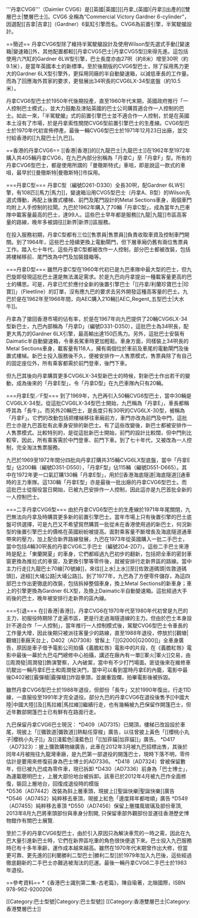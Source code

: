 '''丹拿CVG6'''（Daimler CVG6）是[[英國|英國]][[丹拿_(英國)|丹拿]]出產的[[雙層巴士|雙層巴士]]。CVG6 全稱為“Commercial Victory Gardner 6-cylinder”，因選配[[吉拿|吉拿]]（Gardner）6氣缸引擎而名。CVG6為前置引擎，半駕駛艙設計。

==簡述==
丹拿CVG6型除了維持半駕駛艙設計及使用Wilson型先選式手動[[變速箱|變速箱]]外，其他配置都較[[丹拿CVG5巴士|丹拿CVG5型]]來得先進。這包括使用六汽缸的Gardner 6LW型引擎，巴士長度亦由27呎（約8米）增至30呎（約9.1米），是當年英國本土的新標準。至於後期版的CVG6型巴士，除了採用馬力更大的Gardner 6LX型引擎外，更採用同廠的半自動變速箱，以減低車長的工作量。而為了回應海外買家的要求，更發展出34呎長的CVG6LX-34型底盤（約10.5米）。

丹拿CVG6型巴士於1950年代後期投產，直至1960年代末期，英國政府推行「一人控制巴士模式」，並大力鼓勵及津貼英國的巴士公司購買適合作一人控制的巴士。如此一來，「半駕駛艙」式的前置引擎巴士並不適合作一人控制，於是在英國本土沒有了市場，於是丹拿索性關閉CVG6型前置引擎巴士的生產線。CVG6型巴士於1970年代初宣佈停產。最後一輛CVG6型巴士於1971年12月23日出廠，並交付給香港的[[九龍巴士|九巴]]。

==香港的丹拿CVG6==
[[香港|香港]]的[[九龍巴士|九龍巴士]]在1962年至1972年購入共405輛丹拿CVG6，在九巴內部分別稱為「丹拿C」至「丹拿F」型。所有的丹拿CVG6型巴士，都是使用所謂的「曼徹斯特式」車咀，即是說這一款式的車咀，最早於[[曼徹斯特|曼徹斯特]]市採用。

===丹拿C型===
丹拿C型（編號D261-D330）全長30呎，配Gardner 6LW引擎，有108匹[[馬力|馬力]]，變速箱沿用CVG5型巴士（丹拿A、B型）的Wilson先選式傳動，再配上後置式樓梯、前門及尾門設計的Metal Sections車身，兩個車門均附上人手控制的拉閘。九巴於1962年購入了70輛「丹拿C型」，成為當年九巴車隊中載客量最高的巴士，達99人。這些巴士早年都是服務[[九龍|九龍]]市區高客量的路線，晚年多被調往[[新界|新界]]區服務。

在投入服務初期，丹拿C型都有三位[[售票員|售票員]]負責收取車資及控制車門開關。到了1964年，這些巴士陸續更換上電動閘門，但下層車廂仍舊有兩位售票員工作。踏入七十年代，這些丹拿C型都被改作一人控制，部分巴士都被改裝，包括將樓梯移前、尾門改為中門及加裝錢箱等。

===丹拿D型===
雖然丹拿C型在1960年代初已是九巴車隊中最大型的巴士，但九巴旋即發現這批巴士還是無法滿足需求。於是九巴向丹拿提出一種載客量更高的巴士的構思。可是，丹拿已忙於應付全新的後置引擎巴士「[[丹拿/利蘭珍寶巴士|珍寶]]」（Fleetline）的訂單，沒有應九巴的要求去另外開發這種高客量的巴士。九巴於是在1962年至1966年間，向AEC購入210輛[[AEC_Regent_五型巴士|大水牛]]。

丹拿為了搶回香港市場的佔有率，於是在1967年向九巴提供了20輛CVG6LX-34型新巴士，九巴內部稱為「丹拿D」（編號D331-D350），這批巴士為34呎長，配更大馬力的Gardner 6LX引擎，最高輸出達150匹馬力。另外，這批巴士安裝有Daimatic半自動變速箱，令車長駕車時更加輕鬆。車身方面，同樣裝上34呎長的Metal Sections車身，載客量有118人，擁有兩個位於車前及車尾的電動閘門及後置式樓梯。新巴士投入服務後不久，便被安排作一人售票模式，售票員除了有自己的固定座位外，所有乘客都需於前門登車，後門下車。

但九巴其後向丹拿購買更多CVG6LX-34型新巴士的時候，對新巴士作出若干的變動，成為後來的「丹拿E型」，令「丹拿D型」在九巴車隊內只有20輛。

===丹拿E型／F型===
到了1969年，九巴再引入50輛CVG6型巴士，當中30輛是CVG6LX-34型。從這批CVG6LX-34型巴士開始，九巴稱為「丹拿E」，車長都稱呼其為「長牛」。而另外20輛巴士，是長度只有30呎的CVG6LX-30型，被稱為「丹拿F」。它們的改動包括把樓梯移往車廂前方，車門亦改為前門及中門，這批巴士亦是九巴首批有此車身安排的新巴士。有了這些改變後，新巴士都被安排作一人售票模式。比較特別的，是從這批新巴士開始，前門的設計比較闊，但中門則比較窄，因此，所有乘客需於中門登車、前門下車。到了七十年代，又被改為一人控制，完全淘汰售票服務。

九巴於1969至1972年間分四批向丹拿訂購共315輛CVG6LX型底盤，當中「丹拿E型」佔200輛（編號D351-D550），「丹拿F型」佔115輛（編號D551-D665）。其中在1972年更一口氣訂購130輛「丹拿E型」，用於[[香港海底隧道|海底隧道]]通車時的主力車隊。這130輛「丹拿E型」亦是最後一批出廠的丹拿CVG6型巴士。而這批巴士從服役當日開始，已被九巴安排作一人控制，因此這亦是九巴首批全新的一人控制巴士。

===二手丹拿CVG6型===
由於丹拿CVG6型巴士的生產線於1971年年尾關閉，九巴無法向丹拿及時購買更多新的前置引擎巴士。當年市場上只有後置引擎的巴士底盤可供選擇，可是九巴又不希望貿然購買一批從未在香港使用過的新巴士，何況新型的後置引擎巴士的價格在英國紛紛被提高。面對乘客量不斷增長及海底隧道通車帶來的壓力，加上配合新界路線發展，九巴在1973年從英國購入一批二手巴士，當中包括4輛30呎長的丹拿CVG6二手巴士（編號2D4-2D7）。這些二手巴士來港時是配上「東蘭開夏」的車身，它們都經過九巴初步的翻新，包括把全車的密封車窗更換為推拉式的車窗，及更換引擎等零件後，就被安排行走新界區的路線。當中主力行走[[九龍巴士70線|70號線]]，來往[[上水|上水]]至[[佐敦道碼頭|佐敦道碼頭]]，途經[[大埔公路|大埔公路]]。到了1977年，九巴為了方便零件儲存，為這四部巴士作出更徹底的改裝，包括拆掉整個車身，換上Metal Sections的新車身；車上的引擎更換為Gardner 6LX型，及換上Daimatic半自動變速箱。這批經過大手術後的巴士，晚年被安排行走新界的區內線。

===引退===
在[[香港|香港]]，丹拿CVG6在1970年代至1980年代初曾是九巴的主力，初服役時期除了走遍市區，更是行走過海隧道線的主力。但由於巴士本身設計不適合作「一人控制」，當年推行一人控制模式後，駕駛CVG6型巴士令車長的工作量大增，因此後期只被派往客量少的路線，直至1988年退役，停放於[[觀塘|觀塘]]車廠天台上，D402（AD7308）曾髹上「[[G2000|G2000]]」全車身廣告，原因是車子借予電影公司拍攝《義膽紅唇》電影中的片段，在《義膽紅唇》電影中最後一幕於九巴屯門總修中心拍攝，講述在廠內有一單[[軍火|軍火]]交易，由[[周潤發|周潤發]]飾演警察，入內破案，當中有不少打鬥場面。匪徒後來在維修車坑駛出一輛丹拿E巴士和周潤發決鬥，當中可以看到當時丹拿E的內籠，電影中最後D402被[[霰彈槍|霰彈槍]]炸毀車頭，並嚴重毀爛，拍畢電影後被拆毀。

雖然丹拿CVG6型巴士於1988年退役，但部份「長牛」又於1990年復出，行走11D線，一直服役至1991年才完全退役。部分九巴的丹拿CVG6在退役後售予[[中國大陸|中國大陸]]及[[馬拉維|馬拉維]]繼續行走，也有幾輛被九巴保留作開篷巴士，但近年數部開篷巴士已有鮮有在路面行走。

九巴保留丹拿CVG6巴士現況：
*D409（AD7315）已開頂，樓梯已改設設於車尾，現披上「[[彌敦道|彌敦道]]熱點任穿梭」廣告，以往曾披上黃色「[[櫻桃小丸子|櫻桃小丸子]]」及[[淺藍色|淺藍色]]「[[加菲貓|加菲貓]]」廣告。
*D417（AD7323）：披上彌敦購物線廣告，此車在2012年3月被九巴招標出售，其後於同年4月被拖往九龍灣車廠，是九巴第一部退役的開篷巴士，現時下落不明，零件估計是要用來修復前身為巴士博士的AD7336。
*D418（AD7324）曾被保留數年，但已被九巴成為零件車，現已拆卸
*D430（AD7336）前身為「巴士博士」，為運載聰明巴士，上層大部份地台被拆卸。該車已於2012年4月被九巴作全面修復，裝回上層地台，回復成退役時的模版  
*D536（AD7442）改裝為斜上層車頭，現披上[[聖誕快樂|聖誕快樂]]廣告 
*D546（AD7452）純粹移去車頂，現披上紅色「邊度拜年都咁順」廣告 
*D549（AD7455）純粹移去車頂 
*D550（AD7456）保留上層擋風玻璃及部份車頂, 2013年8月九巴將車頭部份與車身分割開, 只保留車部外觀部份並運往香港歷史博物館作有關巴士展覽.

至於二手的丹拿CVG6型巴士，由於引入原因只為解決車荒的一時之需，因此在九巴大量引進新巴士時，它們在新界區吃重的角色很快便退下來。巴士投入九巴服務時已有十多年車齡，運作成本越來越高。雖然在1970年代末期曾作出大修，但當更可靠、更先進的[[利蘭勝利二型巴士|勝利二型]]於1979年加入九巴後，這些經過徹底翻新的二手巴士亦難逃被淘汰的厄運。最後一輛丹拿CVG6二手巴士於1983年退役。

==參考資料==
*《香港巴士識別第二集-古老篇》，陳自瑜著，北嶺國際，ISBN 978-962-9200206

[[Category:巴士型號|Category:巴士型號]]
[[Category:香港雙層巴士|Category:香港雙層巴士]]